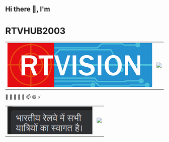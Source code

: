## Hi there 👋, I'm

# RTVHUB2003
<Table align='center'>
  <tr>
    <td>
      <img src='/slide1.png'>
    </td>
    <td>
      <img src='https://github-readme-stats.vercel.app/api?username=rtvhub2003&show_icons=true&theme=transparent'>
    </td>
  </tr>
</Table>

🔭 🌱 👯 🤔 💬 📫 😄 ⚡

<Table align='center'>
  <tr>
    <td>
      <img src='/announcements.png'>
    </td>
    <td>
      <img src='https://github-readme-stats.vercel.app/api/top-langs/?username=rtvhub2003&hide_progress=false'>
    </td>
  </tr>
</Table>
